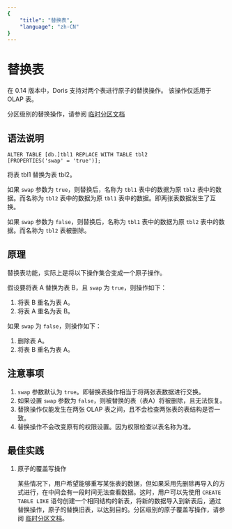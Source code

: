 ```yaml
---
{
    "title": "替换表",
    "language": "zh-CN"
}
---
```


<!-- 
Licensed to the Apache Software Foundation (ASF) under one
or more contributor license agreements.  See the NOTICE file
distributed with this work for additional information
regarding copyright ownership.  The ASF licenses this file
to you under the Apache License, Version 2.0 (the
"License"); you may not use this file except in compliance
with the License.  You may obtain a copy of the License at

  http://www.apache.org/licenses/LICENSE-2.0

Unless required by applicable law or agreed to in writing,
software distributed under the License is distributed on an
"AS IS" BASIS, WITHOUT WARRANTIES OR CONDITIONS OF ANY
KIND, either express or implied.  See the License for the
specific language governing permissions and limitations
under the License.
-->

# 替换表

在 0.14 版本中，Doris 支持对两个表进行原子的替换操作。 该操作仅适用于 OLAP 表。

分区级别的替换操作，请参阅 [临时分区文档](../partition/table-tmp-partition)

## 语法说明

```text
ALTER TABLE [db.]tbl1 REPLACE WITH TABLE tbl2
[PROPERTIES('swap' = 'true')];
```

将表 tbl1 替换为表 tbl2。

如果 `swap` 参数为 `true`，则替换后，名称为 `tbl1` 表中的数据为原 `tbl2` 表中的数据。而名称为 `tbl2` 表中的数据为原 `tbl1` 表中的数据。即两张表数据发生了互换。

如果 `swap` 参数为 `false`，则替换后，名称为 `tbl1` 表中的数据为原 `tbl2` 表中的数据。而名称为 `tbl2` 表被删除。

## 原理

替换表功能，实际上是将以下操作集合变成一个原子操作。

假设要将表 A 替换为表 B，且 `swap` 为 `true`，则操作如下：

1. 将表 B 重名为表 A。
2. 将表 A 重名为表 B。

如果 `swap` 为 `false`，则操作如下：

1. 删除表 A。
2. 将表 B 重名为表 A。

## 注意事项

1. `swap` 参数默认为 `true`。即替换表操作相当于将两张表数据进行交换。
2. 如果设置 `swap` 参数为 `false`，则被替换的表（表A）将被删除，且无法恢复。
3. 替换操作仅能发生在两张 OLAP 表之间，且不会检查两张表的表结构是否一致。
4. 替换操作不会改变原有的权限设置。因为权限检查以表名称为准。

## 最佳实践

1. 原子的覆盖写操作

   某些情况下，用户希望能够重写某张表的数据，但如果采用先删除再导入的方式进行，在中间会有一段时间无法查看数据。这时，用户可以先使用 `CREATE TABLE LIKE` 语句创建一个相同结构的新表，将新的数据导入到新表后，通过替换操作，原子的替换旧表，以达到目的。分区级别的原子覆盖写操作，请参阅 [临时分区文档](../partition/table-tmp-partition.md)。
